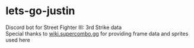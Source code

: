 # lets-go-justin
Discord bot for Street Fighter III: 3rd Strike data <br />
Special thanks to [wiki.supercombo.gg](https://wiki.supercombo.gg/) for providing frame data and sprites used here